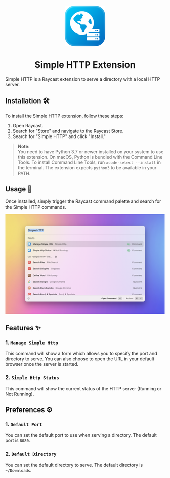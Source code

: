 <p align="center">
  <img src="./assets/icon.png" height="128">
  <h1 align="center">Simple HTTP Extension</h1>
</p>

Simple HTTP is a Raycast extension to serve a directory with a local HTTP server.

## Installation 🛠️

To install the Simple HTTP extension, follow these steps:

1. Open Raycast.
2. Search for "Store" and navigate to the Raycast Store.
3. Search for "Simple HTTP" and click "Install."

> **Note:**  
> You need to have Python 3.7 or newer installed on your system to use this extension. On macOS, Python is
> bundled with the Command Line Tools. To install Command Line Tools, run `xcode-select --install` in the terminal.
> The extension expects `python3` to be available in your PATH.

## Usage 🚀

Once installed, simply trigger the Raycast command palette and search for the Simple HTTP commands.

<p align="center">
  <img src="metadata/simple-http-1.png" alt="Raycast Command Palette for Simple HTTP">
</p>

## Features ✨

### 1. `Manage Simple Http`

This command will show a form which allows you to specify the port and directory to serve. You can also choose to open
the URL in your default browser once the server is started.

### 2. `Simple Http Status`

This command will show the current status of the HTTP server (Running or Not Running).

## Preferences ⚙️

### 1. `Default Port`

You can set the default port to use when serving a directory. The default port is `8080`.

### 2. `Default Directory`

You can set the default directory to serve. The default directory is `~/Downloads`.
